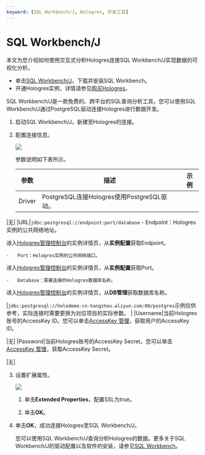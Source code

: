 ```yaml
---
keyword: [SQL Workbench/J, Hologres, 开发工具]
---
```


# SQL Workbench/J

本文为您介绍如何使用交互式分析Hologres连接SQL Workbench/J实现数据的可视化分析。

-   单击[SQL Workbench/J](https://www.sql-workbench.eu/downloads.html)，下载并安装SQL Workbench。
-   开通Hologres实例，详情请参见[购买Hologres](/intl.zh-CN/准备工作/购买Hologres.md)。

SQL Workbench/J是一款免费的、跨平台的SQL查询分析工具，您可以使用SQL Workbench/J通过PostgreSQL驱动连接Hologres进行数据开发。

1.  启动SQL Workbench/J，新建至Hologres的连接。

2.  配置连接信息。

    ![](https://static-aliyun-doc.oss-accelerate.aliyuncs.com/assets/img/zh-CN/2053140061/p65594.png)

    参数说明如下表所示。

    |参数|描述|示例|
    |--|--|--|
    |Driver|PostgreSQL连接Hologres使用PostgreSQL驱动。

|无|
    |URL|`jdbc:postgresql://endpoint:port/database`    -   Endpoint：Hologres实例的公共网络地址。

进入[Hologres管理控制台](https://hologram.console.aliyun.com/#/instance)的实例详情页，从**实例配置**获取Endpoint。

    -   Port：Hologres实例的公共网络端口。

进入[Hologres管理控制台](https://hologram.console.aliyun.com/#/instance)的实例详情页，从**实例配置**获取Port。

    -   Database：需要连接的Hologres数据库名称。

进入[Hologres管理控制台](https://hologram.console.aliyun.com/#/instance)的实例详情页，从**DB管理**获取数据库名称。

|`jdbc:postgresql://holodemo-cn-hangzhou.aliyun.com:80/postgres`示例仅供参考，实际连接时需要更换为对应项目的实际参数。 |
    |Username|当前Hologres账号的AccessKey ID。您可以单击[AccessKey 管理](https://usercenter.console.aliyun.com/?spm=5176.2020520153.nav-right.dak.3bcf415dCWGUBj#/manage/ak)，获取用户的AccessKey ID。

|无|
    |Password|当前Hologres账号的AccessKey Secret。您可以单击[AccessKey 管理](https://usercenter.console.aliyun.com/?spm=5176.2020520153.nav-right.dak.3bcf415dCWGUBj#/manage/ak)，获取AccessKey Secret。

|无|

3.  设置扩展属性。

    ![](https://static-aliyun-doc.oss-accelerate.aliyuncs.com/assets/img/zh-CN/1246322061/p65608.png)

    1.  单击**Extended Properties**，配置SSL为true。

    2.  单击**OK**。

4.  单击**OK**，成功连接Hologres至SQL Workbench/J。

    您可以使用SQL Workbench/J查询分析Hologres的数据。更多关于SQL Workbench/J的驱动配置以及软件的安装，请参见[SQL Workbench](https://www.sql-workbench.eu/getting-started.html)。


